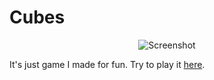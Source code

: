# Cubes

<p align="center">
  <img src="http://i.imgur.com/AOdb2NL.png" alt="Screenshot"/>
</p>

It's just game I made for fun. Try to play it [here](http://maxkoloskov.github.io/cubes-game/).